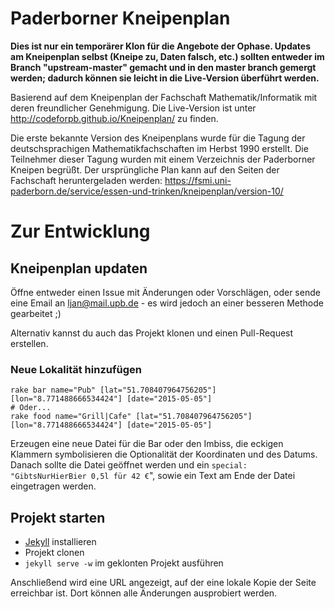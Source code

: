 # Paderborner Kneipenplan

**Dies ist nur ein temporärer Klon für die Angebote der Ophase. Updates am Kneipenplan selbst (Kneipe zu, Daten falsch, etc.) sollten entweder im Branch "upstream-master" gemacht und in den master branch gemergt werden; dadurch können sie leicht in die Live-Version überführt werden.**

Basierend auf dem Kneipenplan der Fachschaft Mathematik/Informatik mit
deren freundlicher Genehmigung. Die Live-Version ist unter http://codeforpb.github.io/Kneipenplan/ zu finden.

Die erste bekannte Version des Kneipenplans wurde für die Tagung der deutschsprachigen Mathematikfachschaften im Herbst 1990 erstellt. Die Teilnehmer dieser Tagung wurden mit einem Verzeichnis der Paderborner Kneipen begrüßt. Der ursprüngliche Plan kann auf den Seiten der Fachschaft heruntergeladen werden: https://fsmi.uni-paderborn.de/service/essen-und-trinken/kneipenplan/version-10/


# Zur Entwicklung
## Kneipenplan updaten
Öffne entweder einen Issue mit Änderungen oder Vorschlägen, oder sende eine Email an ljan@mail.upb.de - es wird jedoch an einer besseren Methode gearbeitet ;)

Alternativ kannst du auch das Projekt klonen und einen Pull-Request erstellen.

### Neue Lokalität hinzufügen
    rake bar name="Pub" [lat="51.708407964756205"] [lon="8.771488666534424"] [date="2015-05-05"]
    # Oder...
    rake food name="Grill|Cafe" [lat="51.708407964756205"] [lon="8.771488666534424"] [date="2015-05-05"]
Erzeugen eine neue Datei für die Bar oder den Imbiss, die eckigen Klammern symbolisieren die Optionalität der Koordinaten und des Datums. Danach sollte die Datei geöffnet werden und ein `special: "GibtsNurHierBier 0,5l für 42 €`", sowie ein Text am Ende der Datei eingetragen werden.

## Projekt starten

 * [Jekyll](http://jekyllrb.com/docs/installation/) installieren
 * Projekt clonen
 * ```jekyll serve -w``` im geklonten Projekt ausführen

Anschließend wird eine URL angezeigt, auf der eine lokale Kopie der Seite erreichbar ist. Dort können alle Änderungen ausprobiert werden.
